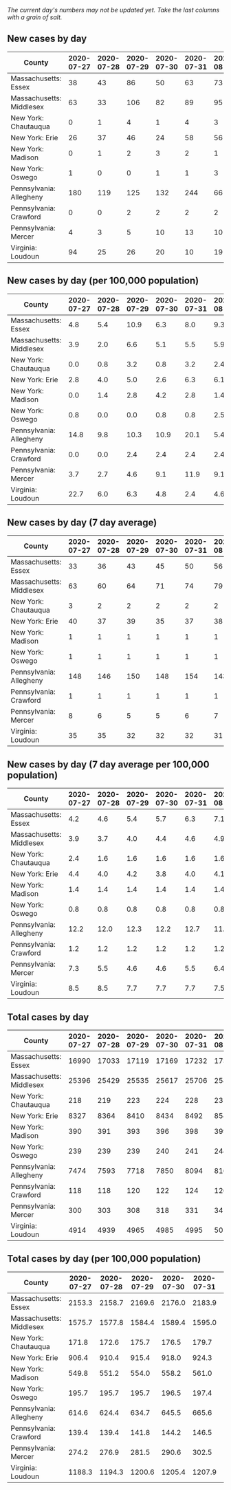 _The current day's numbers may not be updated yet. Take the last columns with a grain of salt._
## New cases by day

| County | 2020-07-27 | 2020-07-28 | 2020-07-29 | 2020-07-30 | 2020-07-31 | 2020-08-01 | 2020-08-02 |
| --- | --- | --- | --- | --- | --- | --- | --- |
| Massachusetts: Essex | 38 | 43 | 86 | 50 | 63 | 73 |  |
| Massachusetts: Middlesex | 63 | 33 | 106 | 82 | 89 | 95 |  |
| New York: Chautauqua | 0 | 1 | 4 | 1 | 4 | 3 |  |
| New York: Erie | 26 | 37 | 46 | 24 | 58 | 56 |  |
| New York: Madison | 0 | 1 | 2 | 3 | 2 | 1 |  |
| New York: Oswego | 1 | 0 | 0 | 1 | 1 | 3 |  |
| Pennsylvania: Allegheny | 180 | 119 | 125 | 132 | 244 | 66 |  |
| Pennsylvania: Crawford | 0 | 0 | 2 | 2 | 2 | 2 |  |
| Pennsylvania: Mercer | 4 | 3 | 5 | 10 | 13 | 10 |  |
| Virginia: Loudoun | 94 | 25 | 26 | 20 | 10 | 19 |  |

## New cases by day (per 100,000 population)

| County | 2020-07-27 | 2020-07-28 | 2020-07-29 | 2020-07-30 | 2020-07-31 | 2020-08-01 | 2020-08-02 |
| --- | --- | --- | --- | --- | --- | --- | --- |
| Massachusetts: Essex | 4.8 | 5.4 | 10.9 | 6.3 | 8.0 | 9.3 |  |
| Massachusetts: Middlesex | 3.9 | 2.0 | 6.6 | 5.1 | 5.5 | 5.9 |  |
| New York: Chautauqua | 0.0 | 0.8 | 3.2 | 0.8 | 3.2 | 2.4 |  |
| New York: Erie | 2.8 | 4.0 | 5.0 | 2.6 | 6.3 | 6.1 |  |
| New York: Madison | 0.0 | 1.4 | 2.8 | 4.2 | 2.8 | 1.4 |  |
| New York: Oswego | 0.8 | 0.0 | 0.0 | 0.8 | 0.8 | 2.5 |  |
| Pennsylvania: Allegheny | 14.8 | 9.8 | 10.3 | 10.9 | 20.1 | 5.4 |  |
| Pennsylvania: Crawford | 0.0 | 0.0 | 2.4 | 2.4 | 2.4 | 2.4 |  |
| Pennsylvania: Mercer | 3.7 | 2.7 | 4.6 | 9.1 | 11.9 | 9.1 |  |
| Virginia: Loudoun | 22.7 | 6.0 | 6.3 | 4.8 | 2.4 | 4.6 |  |

## New cases by day (7 day average)

| County | 2020-07-27 | 2020-07-28 | 2020-07-29 | 2020-07-30 | 2020-07-31 | 2020-08-01 | 2020-08-02 |
| --- | --- | --- | --- | --- | --- | --- | --- |
| Massachusetts: Essex | 33 | 36 | 43 | 45 | 50 | 56 |  |
| Massachusetts: Middlesex | 63 | 60 | 64 | 71 | 74 | 79 |  |
| New York: Chautauqua | 3 | 2 | 2 | 2 | 2 | 2 |  |
| New York: Erie | 40 | 37 | 39 | 35 | 37 | 38 |  |
| New York: Madison | 1 | 1 | 1 | 1 | 1 | 1 |  |
| New York: Oswego | 1 | 1 | 1 | 1 | 1 | 1 |  |
| Pennsylvania: Allegheny | 148 | 146 | 150 | 148 | 154 | 143 |  |
| Pennsylvania: Crawford | 1 | 1 | 1 | 1 | 1 | 1 |  |
| Pennsylvania: Mercer | 8 | 6 | 5 | 5 | 6 | 7 |  |
| Virginia: Loudoun | 35 | 35 | 32 | 32 | 32 | 31 |  |

## New cases by day (7 day average per 100,000 population)

| County | 2020-07-27 | 2020-07-28 | 2020-07-29 | 2020-07-30 | 2020-07-31 | 2020-08-01 | 2020-08-02 |
| --- | --- | --- | --- | --- | --- | --- | --- |
| Massachusetts: Essex | 4.2 | 4.6 | 5.4 | 5.7 | 6.3 | 7.1 |  |
| Massachusetts: Middlesex | 3.9 | 3.7 | 4.0 | 4.4 | 4.6 | 4.9 |  |
| New York: Chautauqua | 2.4 | 1.6 | 1.6 | 1.6 | 1.6 | 1.6 |  |
| New York: Erie | 4.4 | 4.0 | 4.2 | 3.8 | 4.0 | 4.1 |  |
| New York: Madison | 1.4 | 1.4 | 1.4 | 1.4 | 1.4 | 1.4 |  |
| New York: Oswego | 0.8 | 0.8 | 0.8 | 0.8 | 0.8 | 0.8 |  |
| Pennsylvania: Allegheny | 12.2 | 12.0 | 12.3 | 12.2 | 12.7 | 11.8 |  |
| Pennsylvania: Crawford | 1.2 | 1.2 | 1.2 | 1.2 | 1.2 | 1.2 |  |
| Pennsylvania: Mercer | 7.3 | 5.5 | 4.6 | 4.6 | 5.5 | 6.4 |  |
| Virginia: Loudoun | 8.5 | 8.5 | 7.7 | 7.7 | 7.7 | 7.5 |  |

## Total cases by day

| County | 2020-07-27 | 2020-07-28 | 2020-07-29 | 2020-07-30 | 2020-07-31 | 2020-08-01 | 2020-08-02 |
| --- | --- | --- | --- | --- | --- | --- | --- |
| Massachusetts: Essex | 16990 | 17033 | 17119 | 17169 | 17232 | 17305 |  |
| Massachusetts: Middlesex | 25396 | 25429 | 25535 | 25617 | 25706 | 25801 |  |
| New York: Chautauqua | 218 | 219 | 223 | 224 | 228 | 231 |  |
| New York: Erie | 8327 | 8364 | 8410 | 8434 | 8492 | 8548 |  |
| New York: Madison | 390 | 391 | 393 | 396 | 398 | 399 |  |
| New York: Oswego | 239 | 239 | 239 | 240 | 241 | 244 |  |
| Pennsylvania: Allegheny | 7474 | 7593 | 7718 | 7850 | 8094 | 8160 |  |
| Pennsylvania: Crawford | 118 | 118 | 120 | 122 | 124 | 126 |  |
| Pennsylvania: Mercer | 300 | 303 | 308 | 318 | 331 | 341 |  |
| Virginia: Loudoun | 4914 | 4939 | 4965 | 4985 | 4995 | 5014 |  |

## Total cases by day (per 100,000 population)

| County | 2020-07-27 | 2020-07-28 | 2020-07-29 | 2020-07-30 | 2020-07-31 | 2020-08-01 | 2020-08-02 |
| --- | --- | --- | --- | --- | --- | --- | --- |
| Massachusetts: Essex | 2153.3 | 2158.7 | 2169.6 | 2176.0 | 2183.9 | 2193.2 |  |
| Massachusetts: Middlesex | 1575.7 | 1577.8 | 1584.4 | 1589.4 | 1595.0 | 1600.9 |  |
| New York: Chautauqua | 171.8 | 172.6 | 175.7 | 176.5 | 179.7 | 182.0 |  |
| New York: Erie | 906.4 | 910.4 | 915.4 | 918.0 | 924.3 | 930.4 |  |
| New York: Madison | 549.8 | 551.2 | 554.0 | 558.2 | 561.0 | 562.4 |  |
| New York: Oswego | 195.7 | 195.7 | 195.7 | 196.5 | 197.4 | 199.8 |  |
| Pennsylvania: Allegheny | 614.6 | 624.4 | 634.7 | 645.5 | 665.6 | 671.0 |  |
| Pennsylvania: Crawford | 139.4 | 139.4 | 141.8 | 144.2 | 146.5 | 148.9 |  |
| Pennsylvania: Mercer | 274.2 | 276.9 | 281.5 | 290.6 | 302.5 | 311.6 |  |
| Virginia: Loudoun | 1188.3 | 1194.3 | 1200.6 | 1205.4 | 1207.9 | 1212.5 |  |

